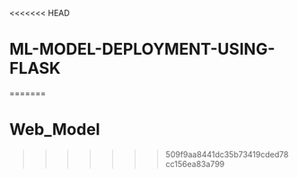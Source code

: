 <<<<<<< HEAD
# ML-MODEL-DEPLOYMENT-USING-FLASK
=======
# Web_Model
>>>>>>> 509f9aa8441dc35b73419cded78cc156ea83a799
